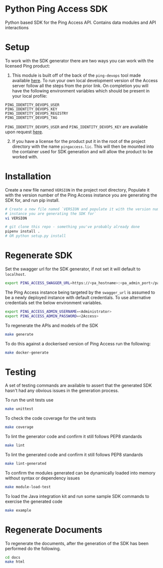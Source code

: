 # Python Ping Access SDK

Python based SDK for the Ping Access API.
Contains data modules and API interactions


# Setup

To work with the SDK generator there are two ways you can work with the licensed Ping product:

1. This module is built off of the back of the `ping-devops` tool made available [here](https://pingidentity-devops.gitbook.io/devops/getstarted). To run your own local development version of the Access server follow all the steps from the prior link. On completion you will have the following environment variables which should be present in your local profile:

```
PING_IDENTITY_DEVOPS_USER
PING_IDENTITY_DEVOPS_KEY
PING_IDENTITY_DEVOPS_REGISTRY
PING_IDENTITY_DEVOPS_TAG
```

`PING_IDENTITY_DEVOPS_USER` and `PING_IDENTITY_DEVOPS_KEY` are available upon request [here](https://bit.ly/ping-devops-request).

2. If you have a license for the product put it in the root of the project directory with the name `pingaccess.lic`. This will then be mounted into the container used for SDK generation and will allow the product to be worked with.


# Installation

Create a new file named `VERSION` in the project root directory, Populate it with the version 
number of the Ping Access instance you are generating the SDK for, and run pip install.


```bash
# Create a new file named `VERSION and populate it with the version number of the Ping Access 
# instance you are generating the SDK for`
vi VERSION

# git clone this repo - something you've probably already done
pipenv install .
# OR python setup.py install
```

# Regenerate SDK

Set the swagger url for the SDK generator, if not set it will default to `localhost`. 

```bash
export PING_ACCESS_SWAGGER_URL=https://<pa_hostname>:<pa_admin_port>/pa-admin-api/v3/api-docs/pa/api-docs.json
```

The Ping Access instance being targeted by the `swagger_url` is assumed to be a newly deployed 
instance with default credentials. To use alternative credentials set the below environment 
variables.

```bash
export PING_ACCESS_ADMIN_USERNAME=<Administrator>
export PING_ACCESS_ADMIN_PASSWORD=<2Access>
```

To regenerate the APIs and models of the SDK

```bash
make generate
```

To do this against a dockerised version of Ping Access run the following:

```bash
make docker-generate
```

# Testing

A set of testing commands are available to assert that the generated SDK hasn't had any obvious issues in the generation process.

To run the unit tests use

```bash
make unittest
```

To check the code coverage for the unit tests

```bash
make coverage
```

To lint the generator code and confirm it still follows PEP8 standards

```bash
make lint
```

To lint the generated code and confirm it still follows PEP8 standards

```bash
make lint-generated
```

To confirm the modules generated can be dynamically loaded into memory without syntax or dependency issues

```bash
make module-load-test
```

To load the Java integration kit and run some sample SDK commands to exercise the generated code

```bash
make example
```

# Regenerate Documents

To regenerate the documents, after the generation of the SDK has been performed do the following.

```bash
cd docs
make html
```

